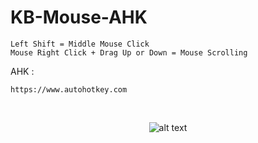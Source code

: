 # KB-Mouse-AHK

	Left Shift = Middle Mouse Click
	Mouse Right Click + Drag Up or Down = Mouse Scrolling
 
AHK :

	https://www.autohotkey.com

<br>

<div style="display: flex; flex-direction: row; align-items: center; justify-content: center;">
	

![alt text][logo]

[logo]: https://github.com/sp0res/KB-Mouse-AHK/blob/ff9ee79a3827a613bb961d762ade7eaa1f1dd171/image-removebg-preview.png "ooh elden ring"
 
</div>
